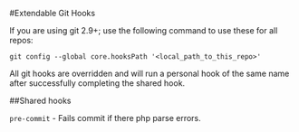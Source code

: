 #Extendable Git Hooks

If you are using git 2.9+; use the following command to use these for all repos:

```git config --global core.hooksPath '<local_path_to_this_repo>'```

All git hooks are overridden and will run a personal hook of the same name after successfully completing the shared hook.

##Shared hooks

`pre-commit` - Fails commit if there php parse errors. 